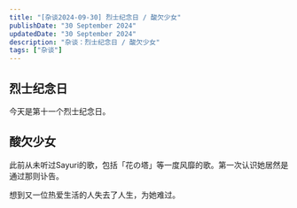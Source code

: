 ```yaml
---
title: "[杂谈2024-09-30] 烈士纪念日 / 酸欠少女"
publishDate: "30 September 2024"
updatedDate: "30 September 2024"
description: "杂谈：烈士纪念日 / 酸欠少女"
tags: ["杂谈"]
---
```


## 烈士纪念日

今天是第十一个烈士纪念日。

## 酸欠少女

此前从未听过Sayuri的歌，包括「花の塔」等一度风靡的歌。第一次认识她居然是通过那则讣告。

想到又一位热爱生活的人失去了人生，为她难过。
